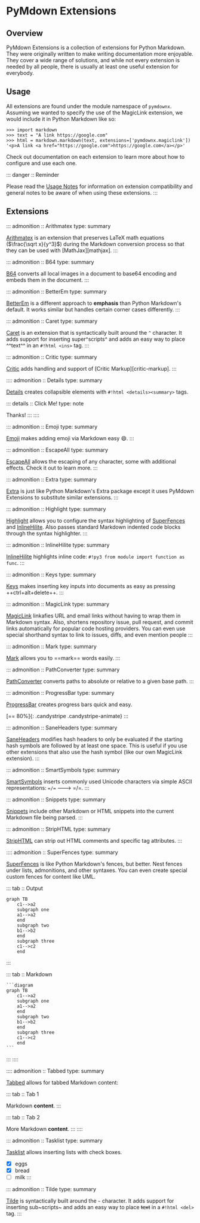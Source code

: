 # PyMdown Extensions

## Overview

PyMdown Extensions is a collection of extensions for Python Markdown. They were originally written to make writing
documentation more enjoyable. They cover a wide range of solutions, and while not every extension is needed by all
people, there is usually at least one useful extension for everybody.

## Usage

All extensions are found under the module namespace of `pymdownx`.  Assuming we wanted to specify the use of the
MagicLink extension, we would include it in Python Markdown like so:

```pycon3
>>> import markdown
>>> text = "A link https://google.com"
>>> html = markdown.markdown(text, extensions=['pymdownx.magiclink'])
'<p>A link <a href="https://google.com">https://google.com</a></p>'
```

Check out documentation on each extension to learn more about how to configure and use each one.

::: danger :: Reminder

Please read the [Usage Notes](usage_notes.md) for information on extension compatibility and general notes to be
aware of when using these extensions.
:::

## Extensions

::: admonition :: Arithmatex
type: summary

[Arithmatex](extensions/arithmatex.md) is an extension that preserves LaTeX math equations ($\frac{\sqrt x}{y^3}$)
during the Markdown conversion process so that they can be used with [MathJax][mathjax].
:::

::: admonition :: B64
type: summary

[B64](extensions/b64.md) converts all local images in a document to base64 encoding and embeds them in the document.
:::

::: admonition :: BetterEm
type: summary

[BetterEm](extensions/betterem.md) is a different approach to **emphasis** than Python Markdown's default.  It works
similar but handles certain corner cases differently.
:::

::: admonition :: Caret
type: summary

[Caret](extensions/caret.md) is an extension that is syntactically built around the `^` character. It adds support
for inserting super^scripts^ and adds an easy way to place ^^text^^ in an `#!html <ins>` tag.
:::

::: admonition :: Critic
type: summary

[Critic](extensions/critic.md) adds handling and support of [Critic Markup][critic-markup].
:::

:::: admonition :: Details
type: summary

[Details](extensions/details.md) creates collapsible elements with `#!html <details><summary>` tags.

::: details :: Click Me!
type: note

Thanks!
:::
::::

::: admonition :: Emoji
type: summary

[Emoji](extensions/emoji.md) makes adding emoji via Markdown easy :smile:.
:::

::: admonition :: EscapeAll
type: summary

[EscapeAll](extensions/escapeall.md) allows the escaping of any character, some with additional effects.  Check it
out to learn more.
:::

::: admonition :: Extra
type: summary

[Extra](extensions/extra.md) is just like Python Markdown's Extra package except it uses PyMdown Extensions to
substitute similar extensions.
:::

::: admonition :: Highlight
type: summary

[Highlight](extensions/highlight.md) allows you to configure the syntax highlighting of
[SuperFences](extensions/superfences.md) and [InlineHilite](extensions/inlinehilite.md).  Also passes standard
Markdown indented code blocks through the syntax highlighter.
:::

::: admonition :: InlineHilite
type: summary

[InlineHilite](extensions/inlinehilite.md) highlights inline code: `#!py3 from module import function as func`.
:::

::: admonition :: Keys
type: summary

[Keys](extensions/keys.md) makes inserting key inputs into documents as easy as pressing ++ctrl+alt+delete++.
:::

::: admonition :: MagicLink
type: summary

[MagicLink](extensions/magiclink.md) linkafies URL and email links without having to wrap them in Markdown syntax.
Also, shortens repository issue, pull request, and commit links automatically for popular code hosting providers.
You can even use special shorthand syntax to link to issues, diffs, and even mention people
:::

::: admonition :: Mark
type: summary

[Mark](extensions/mark.md) allows you to ==mark== words easily.
:::

::: admonition :: PathConverter
type: summary

[PathConverter](extensions/pathconverter.md) converts paths to absolute or relative to a given base path.
:::

::: admonition :: ProgressBar
type: summary

[ProgressBar](extensions/progressbar.md) creates progress bars quick and easy.

[== 80%]{: .candystripe .candystripe-animate}
:::

::: admonition :: SaneHeaders
type: summary

[SaneHeaders](extensions/saneheaders.md) modifies hash headers to only be evaluated if the starting hash symbols are
followed by at least one space. This is useful if you use other extensions that also use the hash symbol (like our
own MagicLink extension).
:::

::: admonition :: SmartSymbols
type: summary

[SmartSymbols](extensions/smartsymbols.md) inserts commonly used Unicode characters via simple ASCII
representations: `=/=` ---> =/=.
:::

::: admonition :: Snippets
type: summary

[Snippets](extensions/snippets.md) include other Markdown or HTML snippets into the current Markdown file being
parsed.
:::

::: admonition :: StripHTML
type: summary

[StripHTML](extensions/striphtml.md) can strip out HTML comments and specific tag attributes.
:::

:::: admonition :: SuperFences
type: summary

[SuperFences](extensions/superfences.md) is like Python Markdown's fences, but better. Nest fences under lists,
admonitions, and other syntaxes. You can even create special custom fences for content like UML.

::: tab :: Output

```diagram
graph TB
    c1-->a2
    subgraph one
    a1-->a2
    end
    subgraph two
    b1-->b2
    end
    subgraph three
    c1-->c2
    end
```
:::

::: tab :: Markdown

````
```diagram
graph TB
    c1-->a2
    subgraph one
    a1-->a2
    end
    subgraph two
    b1-->b2
    end
    subgraph three
    c1-->c2
    end
```
````
:::
::::

:::: admonition :: Tabbed
type: summary

[Tabbed](extensions/tabbed.md) allows for tabbed Markdown content:

::: tab :: Tab 1

Markdown **content**.
:::

::: tab :: Tab 2

More Markdown **content**.
:::
::::

::: admonition :: Tasklist
type: summary

[Tasklist](extensions/tasklist.md) allows inserting lists with check boxes.

- [x] eggs
- [x] bread
- [ ] milk
:::

::: admonition :: Tilde
type: summary

[Tilde](extensions/tilde.md) is syntactically built around the `~` character. It adds support for inserting
sub~scripts~ and adds an easy way to place ~~text~~ in a `#!html <del>` tag.
:::
